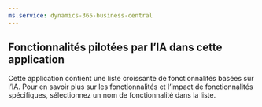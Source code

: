 ```yaml
---
ms.service: dynamics-365-business-central
---
```

## Fonctionnalités pilotées par l’IA dans cette application

Cette application contient une liste croissante de fonctionnalités basées sur l’IA. Pour en savoir plus sur les fonctionnalités et l’impact de fonctionnalités spécifiques, sélectionnez un nom de fonctionnalité dans la liste.